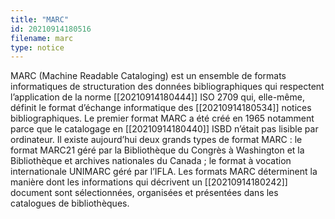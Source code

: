 ```yaml
---
title: "MARC"
id: 20210914180516
filename: marc
type: notice
---
```


MARC (Machine Readable Cataloging) est un ensemble de formats informatiques de structuration des données bibliographiques qui respectent l’application de la norme [[20210914180444]] ISO 2709 qui, elle-même, définit le format d’échange informatique des [[20210914180534]] notices bibliographiques. 
Le premier format MARC a été créé en 1965 notamment parce que le catalogage en [[20210914180440]] ISBD n’était pas lisible par ordinateur. Il existe aujourd’hui deux grands types de format MARC : le format MARC21 géré par la Bibliothèque du Congrès à Washington et la Bibliothèque et archives nationales du Canada ; le format à vocation internationale UNIMARC géré par l’IFLA. Les formats MARC déterminent la manière dont les informations qui décrivent un [[20210914180242]] document sont sélectionnées, organisées et présentées dans les catalogues de bibliothèques.

